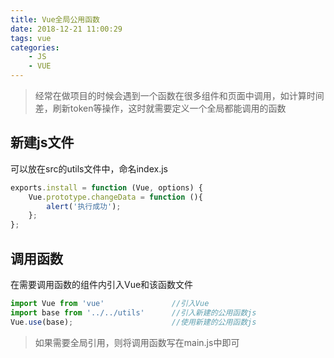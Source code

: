 ```yaml
---
title: Vue全局公用函数
date: 2018-12-21 11:00:29
tags: vue
categories: 
    - JS
    - VUE
---
```


> 经常在做项目的时候会遇到一个函数在很多组件和页面中调用，如计算时间差，刷新token等操作，这时就需要定义一个全局都能调用的函数

<!-- more -->


## 新建js文件
可以放在src的utils文件中，命名index.js


```javascript
exports.install = function (Vue, options) {
    Vue.prototype.changeData = function (){
        alert('执行成功');
    };
};
```
## 调用函数
在需要调用函数的组件内引入Vue和该函数文件

```javascript
import Vue from 'vue'               //引入Vue
import base from '../../utils'      //引入新建的公用函数js
Vue.use(base);                      //使用新建的公用函数js
```
> 如果需要全局引用，则将调用函数写在main.js中即可